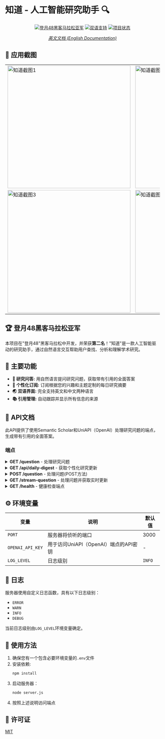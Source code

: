 # 知道 - 人工智能研究助手 🔍

<div align="center">
  
  [![登月48黑客马拉松亚军](https://img.shields.io/badge/登月48-亚军-silver?style=for-the-badge)](https://github.com/ZigaoWang/ai-search)
  [![双语支持](https://img.shields.io/badge/双语支持-中文%20%7C%20English-blue?style=for-the-badge)](https://github.com/ZigaoWang/ai-search)
  [![项目状态](https://img.shields.io/badge/状态-活跃-brightgreen?style=for-the-badge)](https://github.com/ZigaoWang/ai-search)

  *[英文文档 (English Documentation)](README.md)*
</div>

## 📱 应用截图

<div align="center">
  <table>
    <tr>
      <td><img src="https://github.com/user-attachments/assets/e7b2880b-b80d-42ea-9ebf-ca81380c636b" alt="知道截图1" width="400"/></td>
      <td><img src="https://github.com/user-attachments/assets/92417291-442f-4e97-bf75-591d1eebc573" alt="知道截图2" width="400"/></td>
    </tr>
    <tr>
      <td><img src="https://github.com/user-attachments/assets/768f58e6-0e5a-4ecc-a837-721dc2ba4461" alt="知道截图3" width="400"/></td>
      <td><img src="https://github.com/user-attachments/assets/7fa3a92d-b010-4870-9208-6294411140e3" alt="知道截图4" width="400"/></td>
    </tr>
  </table>
</div>

## 🏆 登月48黑客马拉松亚军

本项目在"登月48"黑客马拉松中开发，并荣获**第二名**！"知道"是一款人工智能驱动的研究助手，通过自然语言交互帮助用户查找、分析和理解学术研究。

## 🌟 主要功能

- **🔎 研究问答:** 用自然语言提问研究问题，获取带有引用的全面答案
- **📰 个性化订阅:** 订阅根据您的兴趣和主题定制的每日研究摘要
- **🌏 双语界面:** 完全支持英文和中文两种语言
- **📚 引用管理:** 自动跟踪并显示所有信息的来源

## 🚀 API文档

此API提供了使用Semantic Scholar和UniAPI（OpenAI）处理研究问题的端点，生成带有引用的全面答案。

### 端点

<details>
<summary><strong>GET /question</strong> - 处理研究问题</summary>

通过研究流程处理问题。

**查询参数:**
- `query` (字符串): 要处理的用户问题
- `sse` (布尔值, 可选): 如果设置为`true`，则启用服务器发送事件(SSE)以获取实时更新

**响应:**
- `200 OK`: 返回包含答案和元数据的结果对象
- `400 Bad Request`: 缺少查询参数
- `500 Internal Server Error`: 处理请求时出错
</details>

<details>
<summary><strong>GET /api/daily-digest</strong> - 获取个性化研究更新</summary>

获取基于订阅主题的个性化每日研究摘要。

**查询参数:**
- `topics` (字符串): 接收研究更新的主题
- `userId` (字符串, 可选): 用于个性化的用户标识符

**响应:**
- `200 OK`: 返回个性化研究摘要
- `400 Bad Request`: 缺少主题参数
- `500 Internal Server Error`: 生成摘要时出错
</details>

<details>
<summary><strong>POST /question</strong> - 处理问题(POST方法)</summary>

使用POST请求通过研究流程处理问题。

**请求体:**
- `query` (字符串): 要处理的用户问题

**响应:**
- `200 OK`: 返回包含答案和元数据的结果对象
- `400 Bad Request`: 请求体中缺少查询
- `500 Internal Server Error`: 处理请求时出错
</details>

<details>
<summary><strong>GET /stream-question</strong> - 处理问题并获取实时更新</summary>

处理问题并获取实时更新。

**查询参数:**
- `query` (字符串): 要处理的用户问题

**响应:**
- `200 OK`: 返回实时更新和包含答案和元数据的最终结果对象
- `400 Bad Request`: 缺少查询参数
- `500 Internal Server Error`: 处理请求时出错
</details>

<details>
<summary><strong>GET /health</strong> - 健康检查端点</summary>

用于验证服务器状态的健康检查端点。

**响应:**
- `200 OK`: 返回服务器状态、版本、环境和时间戳
</details>

## ⚙️ 环境变量

| 变量 | 说明 | 默认值 |
|----------|-------------|---------|
| `PORT` | 服务器将侦听的端口 | 3000 |
| `OPENAI_API_KEY` | 用于访问UniAPI（OpenAI）端点的API密钥 | - |
| `LOG_LEVEL` | 日志级别 | `INFO` |

## 📝 日志

服务器使用自定义日志函数，具有以下日志级别：
- `ERROR`
- `WARN`
- `INFO`
- `DEBUG`

当前日志级别由`LOG_LEVEL`环境变量确定。

## 🧰 使用方法

1. 确保您有一个包含必要环境变量的`.env`文件
2. 安装依赖:
   ```bash
   npm install
   ```
3. 启动服务器：
   ```bash
   node server.js
   ```
4. 按照上述说明访问端点

## 📄 许可证

[MIT](LICENSE)
